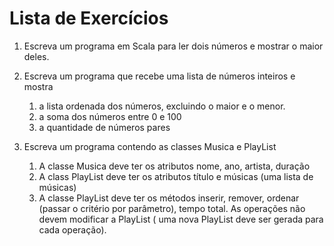 # Lista de Exercícios

1. Escreva um programa em Scala para ler dois números e mostrar o maior deles.

2. Escreva um programa que recebe uma lista de números inteiros e mostra 
    1. a lista ordenada dos números, excluindo o maior e o menor.
    2. a soma dos números entre 0 e 100
    3. a quantidade de números pares

3. Escreva um programa contendo as classes Musica e PlayList
    1. A classe Musica deve ter os atributos nome, ano, artista, duração
    2. A class PlayList deve ter os atributos título e músicas (uma lista de músicas)
    3. A classe PlayList deve ter os métodos inserir, remover, ordenar (passar o critério por parâmetro), tempo total. As operações não devem modificar a PlayList ( uma nova PlayList deve ser gerada para cada operação).

